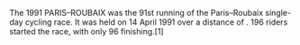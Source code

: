 The 1991 PARIS–ROUBAIX was the 91st running of the Paris–Roubaix single-day cycling race. It was held on 14 April 1991 over a distance of . 196 riders started the race, with only 96 finishing.[1]
